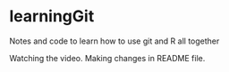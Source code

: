 # learningGit
Notes and code to learn how to use git and R all together

Watching the video. Making changes in README file.
